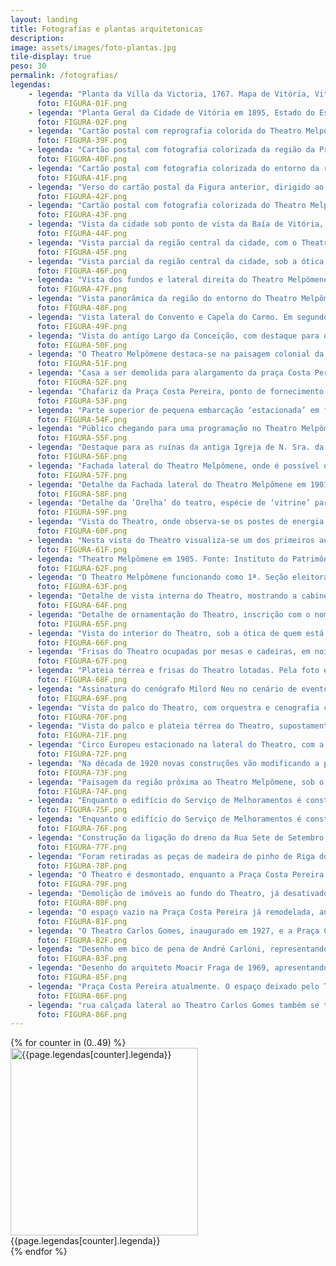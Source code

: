 ```yaml
---
layout: landing
title: Fotografias e plantas arquitetonicas
description: 
image: assets/images/foto-plantas.jpg
tile-display: true
peso: 30
permalink: /fotografias/
legendas:
    - legenda: "Planta da Villa da Victoria, 1767. Mapa de Vitória, Vitória – 1767, pág. 149, 'VILLA DA VITORIA', José Antônio Caldas"
      foto: FIGURA-01F.png
    - legenda: "Planta Geral da Cidade de Vitória em 1895, Estado do Espirito Santo, André Carloni."
      foto: FIGURA-02F.png
    - legenda: "Cartão postal com reprografia colorida do Theatro Melpômene, 1906. Fonte: Coleções Especiais da Biblioteca Central da Universidade Federal do Espírito Santo - UFES, Acervo Fotográfico MÁRIO ARISTIDES FREIRE, P. 20 Foto 297."
      foto: FIGURA-39F.png
    - legenda: "Cartão postal com fotografia colorizada da região da Praça Costa Pereira em 1905, com o Melpômene em destaque, e a antiga Igreja Matriz ao fundo, na Cidade Alta. Fonte: Publicado por Marcos José Andrade em 09/12/2013, Facebook/Fotos Antigas do Espírito Santo."
      foto: FIGURA-40F.png
    - legenda: "Cartão postal com fotografia colorizada do entorno da região da Praça Costa Pereira, sob o ponto de vista da Igreja do Rosário. Fonte: Coleções Especiais da Biblioteca Central da Universidade Federal do Espírito Santo - UFES, Acervo Fotográfico MÁRIO ARISTIDES FREIRE, P. 20 Foto 290."
      foto: FIGURA-41F.png
    - legenda: "Verso do cartão postal da Figura anterior, dirigido ao jornalista e intelectual Mário Aristides Freire, filho do dramaturgo capixaba Aristides Freire. Fonte: Coleções Especiais da Biblioteca Central da Universidade Federal do Espírito Santo - UFES, Acervo Fotográfico MÁRIO ARISTIDES FREIRE, P. 20 Foto 290 verso."
      foto: FIGURA-42F.png
    - legenda: "Cartão postal com fotografia colorizada do Theatro Melpômene. Fonte: Publicado em Facebook/Fotos Antigas do Espírito Santo, por Marcos José Andrade em 09/12/2013."
      foto: FIGURA-43F.png
    - legenda: "Vista da cidade sob ponto de vista da Baía de Vitória, onde destacam-se o Theatro Melpômene, e as tores das Igrejas Matriz e São Thiago. Sem data. Fonte: Instituto do Patrimônio Histórico e Artístico Nacional do Espírito Santo (IPHAN-ES), Foto VTR-3316."
      foto: FIGURA-44F.png
    - legenda: "Vista parcial da região central da cidade, com o Theatro Melpômene em destaque ao centro da foto, e o Convento do Carmo um pouco mais atrás. Década de 1910. Fonte: Acervo Fotográfico do Arquivo Público do Estado do Espírito Santo - APEES."
      foto: FIGURA-45F.png
    - legenda: "Vista parcial da região central da cidade, sob a ótica do Morro da Vigia em 1905, destacando-se as Igrejas Matriz e São Thiago, o Theatro Melpômene à esquerda, e o morro de Argolas, em Vila Velha, ao fundo. Fonte: Coleções Especiais da Biblioteca Central da Universidade Federal do Espírito Santo, Acervo Fotográfico MÁRIO ARISTIDES FREIRE, P. 1 Foto 1."
      foto: FIGURA-46F.png
    - legenda: "Vista dos fundos e lateral direita do Theatro Melpômene em 1905. Fonte: Coleções Especiais da Biblioteca Central da Universidade Federal do Espírito Santo - UFES, Acervo Fotográfico MÁRIO ARISTIDES FREIRE, P. 1 Foto 1."
      foto: FIGURA-47F.png
    - legenda: "Vista panorâmica da região do entorno do Theatro Melpômene em 1905, destacando-se na baixada entre os Morros da Fonte Grande e Cidade Alta, com o Convento do Carmo em primeiro plano. Fonte: Coleções Especiais da Biblioteca Central da Universidade Federal do Espírito Santo - UFES, Acervo Fotográfico MÁRIO ARISTIDES FREIRE, P. 2 Foto 20."
      foto: FIGURA-48F.png
    - legenda: "Vista lateral do Convento e Capela do Carmo. Em segundo plano o Theatro Melpômene destaca-se entre o casario colonial. Foto de 1905. Fonte: Coleções Especiais da Biblioteca Central da UFES, Acervo Fotográfico MÁRIO ARISTIDES FREIRE, P. 8 Foto 117."
      foto: FIGURA-49F.png
    - legenda: "Vista do antigo Largo da Conceição, com destaque para o front e crucifixo da Igreja de N. Sra. Da Prainha ao centro, e Igreja da Matriz à direita alta. Fonte: Publicado por Leila Maria Andreão Assad, em 06/06/2015 Facebook/Fotos Antigas do Espírito Santo."
      foto: FIGURA-50F.png
    - legenda: "O Theatro Melpômene destaca-se na paisagem colonial da pequena Vila de Vitória em 1908. Fonte: Coleções Especiais da Biblioteca Central da Universidade Federal do Espírito Santo - UFES, Acervo Fotográfico MÁRIO ARISTIDES FREIRE, P. 1 Foto 08 (detalhe)."
      foto: FIGURA-51F.png
    - legenda: "Casa a ser demolida para alargamento da praça Costa Pereira, à direita, rua Erotildes Rosendo (antiga Couto Teixeira). À direita, populares junto ao Theatro Melpômene. Década de 1920. Fonte: Acervo Fotográfico do Arquivo Público Municipal de Vitória, Foto 5.585."
      foto: FIGURA-52F.png
    - legenda: "Chafariz da Praça Costa Pereira, ponto de fornecimento de água da cidade, em frente ao Theatro, 1908. Fonte: Acervo Fotográfico do Arquivo Público do Estado do Espírito Santo - APEES."
      foto: FIGURA-53F.png
    - legenda: "Parte superior de pequena embarcação ‘estacionada’ em frente ao Theatro Melpômene, 1908. Fonte: Acervo Fotográfico do Arquivo Público do Estado do Espírito Santo - APEES."
      foto: FIGURA-54F.png
    - legenda: "Público chegando para uma programação no Theatro Melpômene (sem data). Fonte: publicado em Facebook/Memória Capixaba, por Fábio Pirajá, em 09/12/13."
      foto: FIGURA-55F.png
    - legenda: "Destaque para as ruínas da antiga Igreja de N. Sra. da Conceição da Prainha, que foi removida da localidade por estar muito próxima do Theatro Melpômene, construído ao seu lado. Data imprecisa. Fonte: Acervo Fotográfico do Arquivo Público Municipal de Vitória, Foto 807."
      foto: FIGURA-56F.png
    - legenda: "Fachada lateral do Theatro Melpômene, onde é possível observar o precário estado de conservação em que se encontrava o edifício em 1907. Fonte: Acervo Fotográfico do Arquivo Público do Estado do Espírito Santo - APEES."
      foto: FIGURA-57F.png
    - legenda: "Detalhe da Fachada lateral do Theatro Melpômene em 1907, destaque para a saída de uma das escadas da Torrinha, onde se encontram os dois homens. Fonte: Acervo Fotográfico do Arquivo Público do Estado do Espírito Santo - APEES."
      foto: FIGURA-58F.png
    - legenda: "Detalhe da ‘Orelha’ do teatro, espécie de ‘vitrine’ para colocação de cartazes da programação do Theatro. Fonte: Acervo Fotográfico do Arquivo Público Municipal de Vitória, detalhe da Foto 5.107."
      foto: FIGURA-59F.png
    - legenda: "Vista do Theatro, onde observa-se os postes de energia elétrica, e dois pares de grifos no telhado sobre o frontão, e o pequeno vendedor de doces a sua frente, em torno de 1900. Fonte: TATAGIBA, José. Vitória – a Ilha da Nostalgia: os anos da efervescência cultural em Vitória. Vitória: 2007."
      foto: FIGURA-60F.png
    - legenda: "Nesta vista do Theatro visualiza-se um dos primeiros automóveis da cidade circulando pela Praça Costa Pereira. Observa-se ainda que ali só restava um dos grifos sobre o frontão. Década de 1920. Fonte: Acervo Fotográfico do Arquivo Público Municipal de Vitória, Foto 5.107."
      foto: FIGURA-61F.png
    - legenda: "Theatro Melpômene em 1905. Fonte: Instituto do Patrimônio Histórico e Artístico Nacional do Espírito Santo (IPHAN-ES), Foto VTR-2612."
      foto: FIGURA-62F.png
    - legenda: "O Theatro Melpômene funcionando como 1ª. Seção eleitoral de Vitória nas eleições para Presidente do Estado de 1912, onde saiu vitorioso o Coronel Marcondes. Foto rara de um periódico não identificado das dependências sociais do teatro, onde é possível observar as estruturas modulares de suas paredes de madeira, em 02/02/1912. Fonte: publicado em Facebook/Fotos Antigas do Espírito Santo, por José Luiz Pizzol, em 22/11/14."
      foto: FIGURA-63F.png
    - legenda: "Detalhe de vista interna do Theatro, mostrando a cabine de projeção do cinematógrafo, o camarote oficial situado sobre ela ocupado por autoridades, e o acesso à sala de espetáculos embaixo da cabine. Década de 1910. Fonte: Acervo Fotográfico do Arquivo Público do Estado do Espírito Santo - APEES, Coleção Jerônimo Monteiro."
      foto: FIGURA-64F.png
    - legenda: "Detalhe de ornamentação do Theatro, inscrição com o nome do compositor Carlos Gomes situado sobre o camarote oficial. Década de 1910. Fonte: Acervo Fotográfico do Arquivo Público do Estado do Espírito Santo - APEES, Coleção Jerônimo Monteiro."
      foto: FIGURA-65F.png
    - legenda: "Vista do interior do Theatro, sob a ótica de quem está no palco. Década de 1910. Fonte: Acervo Fotográfico do Arquivo Público do Estado do Espírito Santo - APEES, Coleção Jerônimo Monteiro."
      foto: FIGURA-66F.png
    - legenda: "Frisas do Theatro ocupadas por mesas e cadeiras, em noite de evento oficial, década de 1910. Fonte: Acervo Fotográfico do Arquivo Público do Estado do Espírito Santo - APEES, Coleção Jerônimo Monteiro."
      foto: FIGURA-67F.png
    - legenda: "Plateia térrea e frisas do Theatro lotadas. Pela foto é possível perceber a declividade da sala. Década de 1910. Fonte: Acervo Fotográfico do Arquivo Público do Estado do Espírito Santo - APEES, Coleção Jerônimo Monteiro."
      foto: FIGURA-68F.png
    - legenda: "Assinatura do cenógrafo Milord Neu no cenário de evento exibido na foto seguinte. Fonte: Acervo Fotográfico do Arquivo Público do Estado do Espírito Santo – APEES, Coleção Jerônimo Monteiro."
      foto: FIGURA-69F.png
    - legenda: "Vista do palco do Theatro, com orquestra e cenografia composta por painel horizontal abaixo da bambolina mestra, aparentemente estruturado em madeira revestida e/ou pintada, suspenso por duas talhas; e um painel de fundo, pintado em desenho perspectivado; acima, a estrela do Brasão do ES, com gambiarras de luzes adornando o conjunto cenográfico, os camarotes e as frisas. Fonte: Acervo Fotográfico do Arquivo Público do Estado do Espírito Santo - APEES, Coleção Jerônimo Monteiro."
      foto: FIGURA-70F.png
    - legenda: "Vista do palco e plateia térrea do Theatro, supostamente em banquete oferecido pelo Partido Republicano Espírito-santense ao Deputado Jerônimo Monteiro, 1917. Observa-se que o fosso da Orquestra foi fechado. Fonte: Acervo Fotográfico do Arquivo Público do Estado do Espírito Santo – APEES, Coleção Jerônimo Monteiro."
      foto: FIGURA-71F.png
    - legenda: "Circo Europeu estacionado na lateral do Theatro, com a Igreja do Rosário no alto, ao fundo. Sem data. Fonte: Coleções Especiais da Biblioteca Central da Universidade Federal do Espírito Santo - UFES, Acervo Fotográfico MÁRIO ARISTIDES FREIRE, P. 21 Foto 315."
      foto: FIGURA-72F.png
    - legenda: "Na década de 1920 novas construções vão modificando a paisagem: ao fundo, a Igreja Matriz vai dando lugar à Catedral de Vitória, e no canto à esquerda observa-se o início da obra do Theatro Carlos Gomes. Década de 1920. Fonte: Acervo Fotográfico do Arquivo Público Municipal de Vitória, detalhe da Foto 5.590."
      foto: FIGURA-73F.png
    - legenda: "Paisagem da região próxima ao Theatro Melpômene, sob o ponto de vista da Igreja do Rosário, destacando-se, à esquerda, a obra do antigo edifício do Serviço de Melhoramentos, atual Museu de Arte do ES. Cerca de 1925. Fonte: Acervo Fotográfico do Arquivo Público Municipal de Vitória, Foto 5.590."
      foto: FIGURA-74F.png
    - legenda: "Enquanto o edifício do Serviço de Melhoramentos é construído, o Theatro Melpômene é desativado e demolido. Neste intervalo a edificação teatral serviu de sede provisória para o Serviço de Melhoramentos. Pode-se ver o teatro ao fundo da rua na primeira foto em 1925, e sua ausência na segunda em 1927. Fonte: Acervo Fotográfico do Arquivo Público do Estado do Espírito Santo – APEES."
      foto: FIGURA-75F.png
    - legenda: "Enquanto o edifício do Serviço de Melhoramentos é construído, o Theatro Melpômene é desativado e demolido. Neste intervalo a edificação teatral serviu de sede provisória para o Serviço de Melhoramentos. Pode-se ver o teatro ao fundo da rua na primeira foto em 1925, e sua ausência na segunda em 1927. Fonte: Acervo Fotográfico do Arquivo Público do Estado do Espírito Santo – APEES."
      foto: FIGURA-76F.png
    - legenda: "Construção da ligação do dreno da Rua Sete de Setembro, parte da remodelação da Praça Costa Pereira, simultânea à demolição do Theatro Melpômene, entre 1924 e 1925. Fonte: Acervo Fotográfico do Arquivo Público Municipal de Vitória, Foto 5.588."
      foto: FIGURA-77F.png
    - legenda: "Foram retiradas as peças de madeira de pinho de Riga do Theatro, que tiveram destino ignorado. A foto mostra o esqueleto estrutural dos módulos que compunham as fachadas. Fonte: Acervo Fotográfico do Arquivo Público Municipal de Vitória, Detalhe da Foto 5.588."
      foto: FIGURA-78F.png
    - legenda: "O Theatro é desmontado, enquanto a Praça Costa Pereira recebe as obras de remodelação de seu traçado. Década de 1920. Fonte: Acervo Fotográfico do Arquivo Público Municipal de Vitória, Foto 5.347. FIGURA 80: Demolição de imóveis ao fundo do Theatro, já desativado, para abertura da rua Graciano Neves. Década de 1920. Fonte: publicado em Facebook/Fotos Antigas do Espírito Santo, por Leila Maria Andreão Assad, em 15/08/14."
      foto: FIGURA-79F.png
    - legenda: "Demolição de imóveis ao fundo do Theatro, já desativado, para abertura da rua Graciano Neves. Década de 1920. Fonte: publicado em Facebook/Fotos Antigas do Espírito Santo, por Leila Maria Andreão Assad, em 15/08/14."
      foto: FIGURA-80F.png
    - legenda: "O espaço vazio na Praça Costa Pereira já remodelada, antes ocupado pelo Melpômene, abre lugar para o acesso à rua Graciano Neves, e o entroncamento com as Ruas Sete de Setembro e Treze de Maio. Entre as décadas de 1920 e 1930. Fonte: Coleções Especiais da Biblioteca Central da Universidade Federal do Espírito Santo - UFES, Acervo Fotográfico MÁRIO ARISTIDES FREIRE, P. 19 Foto 272."
      foto: FIGURA-81F.png
    - legenda: "O Theatro Carlos Gomes, inaugurado em 1927, e a Praça Costa Pereira já remodelada, em 1928. Fonte: Acervo Fotográfico do Arquivo Público Municipal de Vitória, Foto 5.364."
      foto: FIGURA-82F.png
    - legenda: "Desenho em bico de pena de André Carloni, representando o Largo da Conceição e o Theatro Melpômene em 1905, Vitória, 1961. Fonte: Coleções Especiais da Biblioteca Central da Universidade Federal do Espírito Santo - UFES, Acervo de Desenhos (bico de pena) de André Carloni."
      foto: FIGURA-83F.png
    - legenda: "Desenho do arquiteto Moacir Fraga de 1969, apresentando o Theatro Melpômene em 1922, “em dia de grande récita”. Fonte: Instituto do Patrimônio Histórico e Artístico Nacional do Espírito Santo (IPHAN-ES), Foto VTR-2611."
      foto: FIGURA-85F.png
    - legenda: "Praça Costa Pereira atualmente. O espaço deixado pelo Theatro Melpômene fica evidente no território. O palco estaria no local do edifício do Hotel/Farmácia/Lanchonete, e a plateia e áreas sociais ficavam no vazio ocupado pela mini-praça e vias de circulação da localidade. O acesso à rua Graciano Neves não seria o mesmo se o teatro ainda estivesse ali. Foto: Colette Dantas"
      foto: FIGURA-86F.png
    - legenda: "rua calçada lateral ao Theatro Carlos Gomes também se transformou em espaço cultural eventual. A Praça Costa Pereira hoje se transformou em grande &#39;teatro urbano&#39;. Foto: Colette Dantas"
      foto: FIGURA-86F.png
---
```


<div class="box alt">
    <div class="row uniform">
        {% for counter in (0..49) %}
        <div class="6u">
            <span class="image">
                <img src="{{ site.baseurl }}/assets/images/fotografias/{{page.legendas[counter].foto}}" alt="{{page.legendas[counter].legenda}}" height="300" />
                <span class="label">{{page.legendas[counter].legenda}}</span>
            </span>
        </div>
        {% endfor %}
    </div>
</div>



 